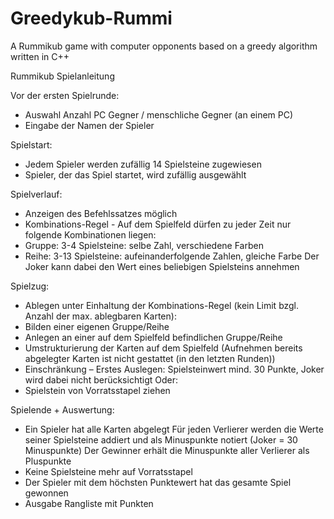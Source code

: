 # Greedykub-Rummi
A Rummikub game with computer opponents based on a greedy algorithm written in C++

Rummikub Spielanleitung

Vor der ersten Spielrunde: 
+	Auswahl Anzahl PC Gegner / menschliche Gegner (an einem PC)
+	Eingabe der Namen der Spieler

Spielstart:
+	Jedem Spieler werden zufällig 14 Spielsteine zugewiesen
+	Spieler, der das Spiel startet, wird zufällig ausgewählt

Spielverlauf:
+	Anzeigen des Befehlssatzes möglich
+	Kombinations-Regel - Auf dem Spielfeld dürfen zu jeder Zeit nur folgende Kombinationen liegen:
+	Gruppe: 3-4 Spielsteine: selbe Zahl, verschiedene Farben
+	Reihe: 3-13 Spielsteine: aufeinanderfolgende Zahlen, gleiche Farbe
Der Joker kann dabei den Wert eines beliebigen Spielsteins annehmen

Spielzug: 
+	Ablegen unter Einhaltung der Kombinations-Regel (kein Limit bzgl. Anzahl der max. ablegbaren Karten):
+	Bilden einer eigenen Gruppe/Reihe
+	Anlegen an einer auf dem Spielfeld befindlichen Gruppe/Reihe
+	Umstrukturierung der Karten auf dem Spielfeld (Aufnehmen bereits abgelegter Karten ist nicht gestattet (in den letzten Runden))
+	Einschränkung – Erstes Auslegen: Spielsteinwert mind. 30 Punkte, Joker wird dabei nicht berücksichtigt
Oder:
+	Spielstein von Vorratsstapel ziehen

Spielende + Auswertung:
+	Ein Spieler hat alle Karten abgelegt
	Für jeden Verlierer werden die Werte seiner Spielsteine addiert und als Minuspunkte notiert (Joker = 30 Minuspunkte)
	Der Gewinner erhält die Minuspunkte aller Verlierer als Pluspunkte
+	Keine Spielsteine mehr auf Vorratsstapel
+	Der Spieler mit dem höchsten Punktewert hat das gesamte Spiel gewonnen
+	Ausgabe Rangliste mit Punkten
